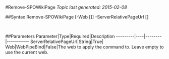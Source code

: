 #Remove-SPOWikiPage
*Topic last generated: 2015-02-08*


##Syntax
    Remove-SPOWikiPage [-Web [<WebPipeBind>]] -ServerRelativePageUrl [<String>]

&nbsp;

##Parameters
Parameter|Type|Required|Description
---------|----|--------|-----------
ServerRelativePageUrl|String|True|
Web|WebPipeBind|False|The web to apply the command to. Leave empty to use the current web.
